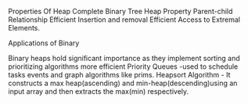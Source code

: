 Properties Of Heap
Complete Binary Tree
Heap Property
Parent-child Relationship
Efficient Insertion and removal
Efficient Access to Extremal Elements.

Applications of Binary 

Binary heaps hold significant importance as they implement sorting and prioritizing algorithms more efficient
Priority Queues -used to schedule tasks events and graph algorithms like prims.
Heapsort Algorithm - It constructs a max heap(ascending) and min-heap(descending)using an input array and then extracts the max(min) respectively. 

